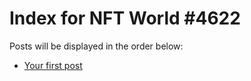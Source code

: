 # Index for NFT World #4622
Posts will be displayed in the order below:

- [Your first post](./001-first.md)

